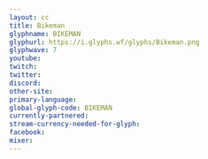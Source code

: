 ```yaml
---
layout: cc
title: Bikeman
glyphname: BIKEMAN
glyphurl: https://i.glyphs.wf/glyphs/Bikeman.png
glyphwave: 7
youtube: 
twitch: 
twitter: 
discord: 
other-site: 
primary-language: 
global-glyph-code: BIKEMAN
currently-partnered: 
stream-currency-needed-for-glyph: 
facebook: 
mixer: 
---
```


